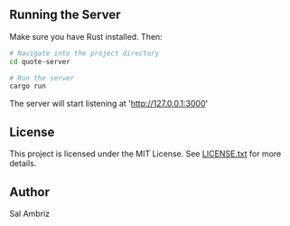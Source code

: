 ## Running the Server
Make sure you have Rust installed. Then:
```bash
# Navigate into the project directory
cd quote-server

# Run the server
cargo run
```

The server will start listening at 'http://127.0.0.1:3000'

## License
This project is licensed under the MIT License. See [LICENSE.txt](./LICENSE.txt) for more details.

## Author 
Sal Ambriz
